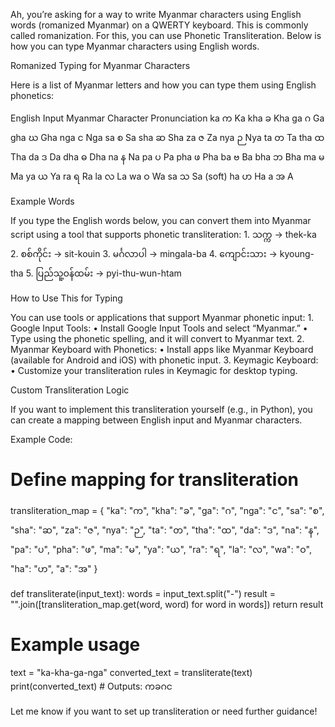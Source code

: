 Ah, you’re asking for a way to write Myanmar characters using English words (romanized Myanmar) on a QWERTY keyboard. This is commonly called romanization. For this, you can use Phonetic Transliteration. Below is how you can type Myanmar characters using English words.

Romanized Typing for Myanmar Characters

Here is a list of Myanmar letters and how you can type them using English phonetics:

English Input	Myanmar Character	Pronunciation
ka	က	Ka
kha	ခ	Kha
ga	ဂ	Ga
gha	ဃ	Gha
nga	င	Nga
sa	စ	Sa
sha	ဆ	Sha
za	ဇ	Za
nya	ဉ	Nya
ta	တ	Ta
tha	ထ	Tha
da	ဒ	Da
dha	ဓ	Dha
na	န	Na
pa	ပ	Pa
pha	ဖ	Pha
ba	ဗ	Ba
bha	ဘ	Bha
ma	မ	Ma
ya	ယ	Ya
ra	ရ	Ra
la	လ	La
wa	ဝ	Wa
sa	သ	Sa (soft)
ha	ဟ	Ha
a	အ	A

Example Words

If you type the English words below, you can convert them into Myanmar script using a tool that supports phonetic transliteration:
	1.	သက္က → thek-ka
	2.	စစ်ကိုင်း → sit-kouin
	3.	မင်္ဂလာပါ → mingala-ba
	4.	ကျောင်းသား → kyoung-tha
	5.	ပြည်သူ့ဝန်ထမ်း → pyi-thu-wun-htam

How to Use This for Typing

You can use tools or applications that support Myanmar phonetic input:
	1.	Google Input Tools:
	•	Install Google Input Tools and select “Myanmar.”
	•	Type using the phonetic spelling, and it will convert to Myanmar text.
	2.	Myanmar Keyboard with Phonetics:
	•	Install apps like Myanmar Keyboard (available for Android and iOS) with phonetic input.
	3.	Keymagic Keyboard:
	•	Customize your transliteration rules in Keymagic for desktop typing.

Custom Transliteration Logic

If you want to implement this transliteration yourself (e.g., in Python), you can create a mapping between English input and Myanmar characters.

Example Code:

# Define mapping for transliteration
transliteration_map = {
    "ka": "က",
    "kha": "ခ",
    "ga": "ဂ",
    "nga": "င",
    "sa": "စ",
    "sha": "ဆ",
    "za": "ဇ",
    "nya": "ဉ",
    "ta": "တ",
    "tha": "ထ",
    "da": "ဒ",
    "na": "န",
    "pa": "ပ",
    "pha": "ဖ",
    "ma": "မ",
    "ya": "ယ",
    "ra": "ရ",
    "la": "လ",
    "wa": "ဝ",
    "ha": "ဟ",
    "a": "အ"
}

def transliterate(input_text):
    words = input_text.split("-")
    result = "".join([transliteration_map.get(word, word) for word in words])
    return result

# Example usage
text = "ka-kha-ga-nga"
converted_text = transliterate(text)
print(converted_text)  # Outputs: ကခဂင

Let me know if you want to set up transliteration or need further guidance!